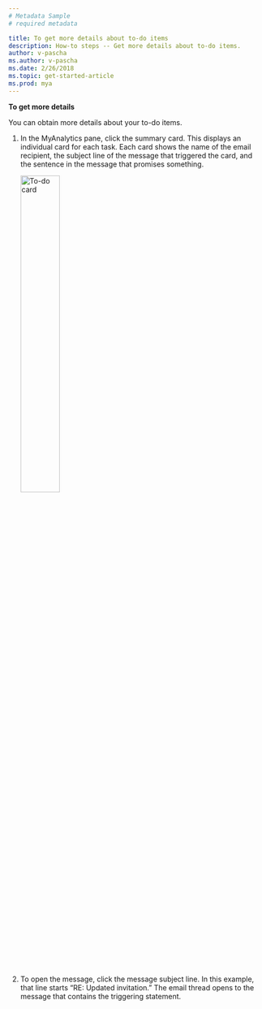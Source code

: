```yaml
---
# Metadata Sample
# required metadata

title: To get more details about to-do items
description: How-to steps -- Get more details about to-do items. 
author: v-pascha
ms.author: v-pascha
ms.date: 2/26/2018
ms.topic: get-started-article
ms.prod: mya
---
```


**To get more details**

You can obtain more details about your to-do items. 
 
1. In the MyAnalytics pane, click the summary card. This displays an individual card for each task. Each card shows the name of the email recipient, the subject line of the message that triggered the card, and the sentence in the message that promises something.  

   <img src="../../../Images/To-do_1_ed_3.png" width="40%" height="40%" alt="To-do card">
  
2. To open the message, click the message subject line. In this example, that line starts “RE: Updated invitation.” The email thread opens to the message that contains the triggering statement. 